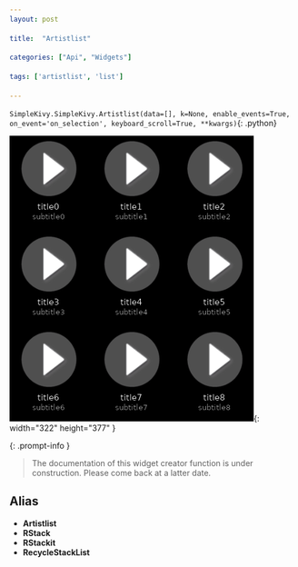 ```yaml
---
layout: post

title:  "Artistlist"

categories: ["Api", "Widgets"]

tags: ['artistlist', 'list']

---
```

`SimpleKivy.SimpleKivy.Artistlist(data=[], k=None, enable_events=True, on_event='on_selection', keyboard_scroll=True, **kwargs)`{: .python}


![Artistlist.png](assets/img/docs/Artistlist.png){: width="322" height="377" }


{: .prompt-info }

> The documentation of this widget creator function is under construction. Please come back at a latter date.

## Alias
- **Artistlist**
- **RStack**
- **RStackit**
- **RecycleStackList**
